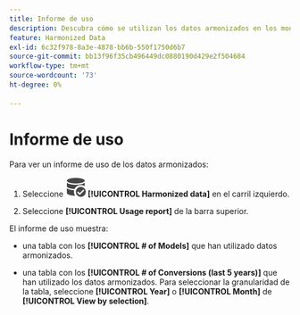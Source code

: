```yaml
---
title: Informe de uso
description: Descubra cómo se utilizan los datos armonizados en los modelos (para formación y puntuación) y conversiones.
feature: Harmonized Data
exl-id: 6c32f978-8a3e-4878-bb6b-550f1750d6b7
source-git-commit: bb13f96f35cb496449dc0880190d429e2f504684
workflow-type: tm+mt
source-wordcount: '73'
ht-degree: 0%

---
```


# Informe de uso

Para ver un informe de uso de los datos armonizados:

1. Seleccione ![DataSearch](/help/assets/icons/DataCheck.svg) **[!UICONTROL Harmonized data]** en el carril izquierdo.

1. Seleccione **[!UICONTROL Usage report]** de la barra superior.

El informe de uso muestra:

* una tabla con los **[!UICONTROL # of Models]** que han utilizado datos armonizados.

* una tabla con los **[!UICONTROL # of Conversions (last 5 years)]** que han utilizado los datos armonizados. Para seleccionar la granularidad de la tabla, seleccione **[!UICONTROL Year]** o **[!UICONTROL Month]** de **[!UICONTROL View by selection]**.
